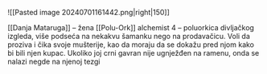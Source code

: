 ![[Pasted image 20240701161442.png|right|150]]

[[Danja Mataruga]] – žena [[Polu-Ork]] alchemist 4 – poluorkica divljačkog izgleda, više podseća na nekakvu šamanku nego na prodavačicu. Voli da proziva i čika svoje mušterije, kao da moraju da se dokažu pred njom kako bi bili njen kupac. Ukoliko joj crni gavran nije ugnježđen na ramenu, onda se nalazi negde na njenoj tezgi